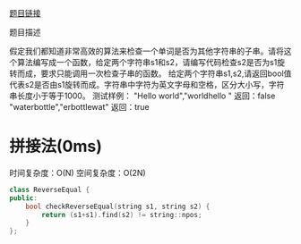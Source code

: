 [题目链接][1]

题目描述

假定我们都知道非常高效的算法来检查一个单词是否为其他字符串的子串。请将这个算法编写成一个函数，给定两个字符串s1和s2，请编写代码检查s2是否为s1旋转而成，要求只能调用一次检查子串的函数。
给定两个字符串s1,s2,请返回bool值代表s2是否由s1旋转而成。字符串中字符为英文字母和空格，区分大小写，字符串长度小于等于1000。
测试样例：
"Hello world","worldhello "
返回：false
"waterbottle","erbottlewat"
返回：true

# 拼接法(0ms)
时间复杂度：O(N)
空间复杂度：O(2N)

```cpp
class ReverseEqual {
public:
    bool checkReverseEqual(string s1, string s2) {
        return (s1+s1).find(s2) != string::npos;
    }
};
```

[1]: http://www.nowcoder.com/practice/bc12808a2b0f445c96a64406d5513e96?tpId=8&tqId=11001&rp=1&ru=/ta/cracking-the-coding-interview&qru=/ta/cracking-the-coding-interview/question-ranking